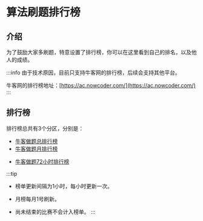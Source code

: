 # 算法刷题排行榜

## 介绍

为了鼓励大家多刷题，特意设置了排行榜，你可以在这里看到自己的排名，以及他人的成绩。

:::info
由于技术原因，目前只支持牛客网的排行榜，后续会支持其他平台。

牛客网的排行榜地址：[https://ac.nowcoder.com/](https://ac.nowcoder.com/)
:::

## 排行榜

排行榜总共有3个分区，分别是：
- [牛客做题总排行榜](./总榜.md)
- [牛客做题月排行榜](./月榜.md)
<!-- - [牛客做题周排行榜](./周榜.md) -->
- [牛客做题72小时排行榜](./72榜.md)

:::tip
<!-- 月榜每月1号更新，总榜每小时更新，72小时榜每小时更新。 -->

- 榜单更新间隔为1小时，每小时更新一次。

- 月榜每月1号刷新。

- 尚未结束的比赛不会计入榜单。
:::